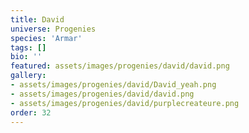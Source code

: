 ```yaml
---
title: David
universe: Progenies
species: 'Armar'
tags: []
bio: ''
featured: assets/images/progenies/david/david.png
gallery:
- assets/images/progenies/david/David_yeah.png
- assets/images/progenies/david/david.png
- assets/images/progenies/david/purplecreateure.png
order: 32
---
```


